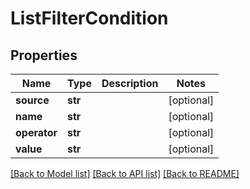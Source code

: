 # ListFilterCondition

## Properties
Name | Type | Description | Notes
------------ | ------------- | ------------- | -------------
**source** | **str** |  | [optional] 
**name** | **str** |  | [optional] 
**operator** | **str** |  | [optional] 
**value** | **str** |  | [optional] 

[[Back to Model list]](../README.md#documentation-for-models) [[Back to API list]](../README.md#documentation-for-api-endpoints) [[Back to README]](../README.md)


